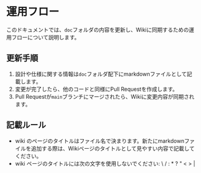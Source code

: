 # 運用フロー

このドキュメントでは、`doc`フォルダの内容を更新し、Wikiに同期するための運用フローについて説明します。

## 更新手順

1. 設計や仕様に関する情報は`doc`フォルダ配下にmarkdownファイルとして記載します。
2. 変更が完了したら、他のコードと同様にPull Requestを作成します。
3. Pull Requestが`main`ブランチにマージされたら、Wikiに変更内容が同期されます。

## 記載ルール
- wiki のページのタイトルはファイル名で決まります。新たにmarkdownファイルを追加する際は、Wikiページのタイトルとして見やすい内容で記載してください。
- wiki ページのタイトルには次の文字を使用しないでください: \ / : * ? " < > |


